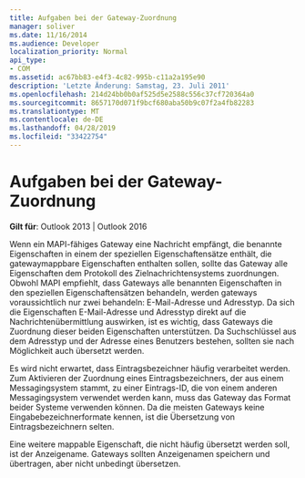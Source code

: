 ```yaml
---
title: Aufgaben bei der Gateway-Zuordnung
manager: soliver
ms.date: 11/16/2014
ms.audience: Developer
localization_priority: Normal
api_type:
- COM
ms.assetid: ac67bb83-e4f3-4c82-995b-c11a2a195e90
description: 'Letzte Änderung: Samstag, 23. Juli 2011'
ms.openlocfilehash: 214d24bb0b0af525d5e2588c556c37cf720364a0
ms.sourcegitcommit: 8657170d071f9bcf680aba50b9c07f2a4fb82283
ms.translationtype: MT
ms.contentlocale: de-DE
ms.lasthandoff: 04/28/2019
ms.locfileid: "33422754"
---
```

# <a name="gateway-mapping-responsibilities"></a>Aufgaben bei der Gateway-Zuordnung

**Gilt für**: Outlook 2013 | Outlook 2016 
  
Wenn ein MAPI-fähiges Gateway eine Nachricht empfängt, die benannte Eigenschaften in einem der speziellen Eigenschaftensätze enthält, die gatewaymappbare Eigenschaften enthalten sollen, sollte das Gateway alle Eigenschaften dem Protokoll des Zielnachrichtensystems zuordnungen. Obwohl MAPI empfiehlt, dass Gateways alle benannten Eigenschaften in den speziellen Eigenschaftensätzen behandeln, werden gateways voraussichtlich nur zwei behandeln: E-Mail-Adresse und Adresstyp. Da sich die Eigenschaften E-Mail-Adresse und Adresstyp direkt auf die Nachrichtenübermittlung auswirken, ist es wichtig, dass Gateways die Zuordnung dieser beiden Eigenschaften unterstützen. Da Suchschlüssel aus dem Adresstyp und der Adresse eines Benutzers bestehen, sollten sie nach Möglichkeit auch übersetzt werden.
  
Es wird nicht erwartet, dass Eintragsbezeichner häufig verarbeitet werden. Zum Aktivieren der Zuordnung eines Eintragsbezeichners, der aus einem Messagingsystem stammt, zu einer Eintrags-ID, die von einem anderen Messagingsystem verwendet werden kann, muss das Gateway das Format beider Systeme verwenden können. Da die meisten Gateways keine Eingabebezeichnerformate kennen, ist die Übersetzung von Eintragsbezeichnern selten.
  
Eine weitere mappable Eigenschaft, die nicht häufig übersetzt werden soll, ist der Anzeigename. Gateways sollten Anzeigenamen speichern und übertragen, aber nicht unbedingt übersetzen. 
  

